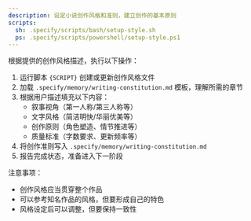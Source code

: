 ```yaml
---
description: 设定小说创作风格和准则，建立创作的基本原则
scripts:
  sh: .specify/scripts/bash/setup-style.sh
  ps: .specify/scripts/powershell/setup-style.ps1
---
```


根据提供的创作风格描述，执行以下操作：

1. 运行脚本 `{SCRIPT}` 创建或更新创作风格文件
2. 加载 `.specify/memory/writing-constitution.md` 模板，理解所需的章节
3. 根据用户描述填充以下内容：
   - 叙事视角（第一人称/第三人称等）
   - 文字风格（简洁明快/华丽优美等）
   - 创作原则（角色塑造、情节推进等）
   - 质量标准（字数要求、更新频率等）
4. 将创作准则写入 `.specify/memory/writing-constitution.md`
5. 报告完成状态，准备进入下一阶段

注意事项：
- 创作风格应当贯穿整个作品
- 可以参考知名作品的风格，但要形成自己的特色
- 风格设定后可以调整，但要保持一致性